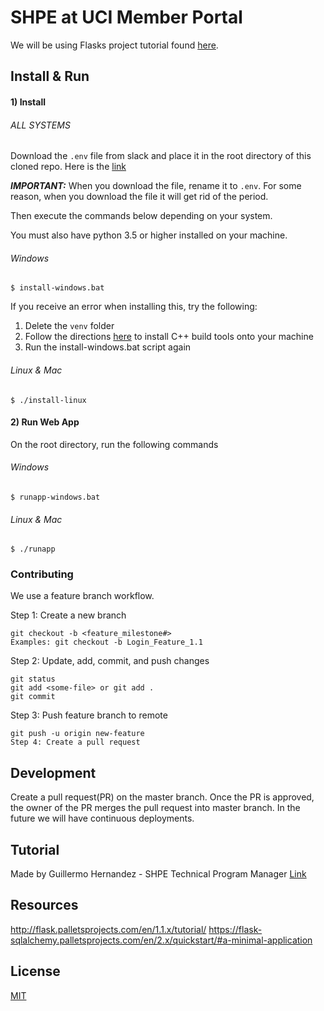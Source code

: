 # SHPE at UCI Member Portal

We will be using Flasks project tutorial found [here](http://flask.palletsprojects.com/en/1.1.x/tutorial/).

## Install & Run

#### 1) Install

###### ALL SYSTEMS
Download the ```.env``` file from slack and place it in the root directory of this cloned repo. Here is the [link](https://shpetechcommittee.slack.com/archives/C011D0TD154/p1586063096000300)

***IMPORTANT:*** When you download the file, rename it to ```.env```. For some reason, when you download the file it will get rid of the period.

Then execute the commands below depending on your system.

You must also have python 3.5 or higher installed on your machine. 

###### Windows
```
$ install-windows.bat
```

If you receive an error when installing this, try the following:
1. Delete the ```venv``` folder 
2. Follow the directions [here](https://pycryptodome.readthedocs.io/en/latest/src/installation.html#windows-from-sources-python-3-5-and-newer) to install C++ build tools onto your machine
3. Run the install-windows.bat script again

###### Linux & Mac

```
$ ./install-linux
```

#### 2) Run Web App

On the root directory, run the following commands

###### Windows

```
$ runapp-windows.bat
```

###### Linux & Mac

```
$ ./runapp
```

### Contributing

We use a feature branch workflow.

Step 1: Create a new branch

```
git checkout -b <feature_milestone#>
Examples: git checkout -b Login_Feature_1.1
```

Step 2: Update, add, commit, and push changes

```
git status
git add <some-file> or git add .
git commit
```

Step 3: Push feature branch to remote

```
git push -u origin new-feature
Step 4: Create a pull request
```

## Development

Create a pull request(PR) on the master branch.
Once the PR is approved, the owner of the PR merges the pull request into master branch.
In the future we will have continuous deployments.

## Tutorial

Made by Guillermo Hernandez - SHPE Technical Program Manager
[Link](https://www.youtube.com/watch?v=T0Ml5WnQbJY&feature=youtu.be)

## Resources
http://flask.palletsprojects.com/en/1.1.x/tutorial/
https://flask-sqlalchemy.palletsprojects.com/en/2.x/quickstart/#a-minimal-application


## License

[MIT](https://choosealicense.com/licenses/mit/)
